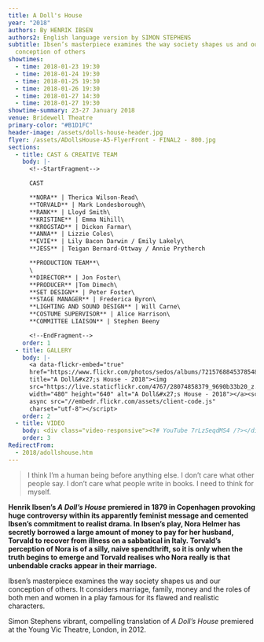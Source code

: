 ```yaml
---
title: A Doll's House
year: "2018"
authors: By HENRIK IBSEN
authors2: English language version by SIMON STEPHENS
subtitle: Ibsen’s masterpiece examines the way society shapes us and our
  conception of others
showtimes:
  - time: 2018-01-23 19:30
  - time: 2018-01-24 19:30
  - time: 2018-01-25 19:30
  - time: 2018-01-26 19:30
  - time: 2018-01-27 14:30
  - time: 2018-01-27 19:30
showtime-summary: 23-27 January 2018
venue: Bridewell Theatre
primary-color: "#B1D1FC"
header-image: /assets/dolls-house-header.jpg
flyer: /assets/ADollsHouse-A5-FlyerFront - FINAL2 - 800.jpg
sections:
  - title: CAST & CREATIVE TEAM
    body: |-
      <!--StartFragment-->

      CAST

      **NORA** | Therica Wilson-Read\
      **TORVALD** | Mark Londesborough\
      **RANK** | Lloyd Smith\
      **KRISTINE** | Emma Nihill\
      **KROGSTAD** | Dickon Farmar\
      **ANNA** | Lizzie Coles\
      **EVIE** | Lily Bacon Darwin / Emily Lakely\
      **JESS** | Teigan Bernard-Ottway / Annie Prytherch

      **PRODUCTION TEAM**\
      \
      **DIRECTOR** | Jon Foster\
      **PRODUCER** |Tom Dimech\
      **SET DESIGN** | Peter Foster\
      **STAGE MANAGER** | Frederica Byron\
      **LIGHTING AND SOUND DESIGN** | Will Carne\
      **COSTUME SUPERVISOR** | Alice Harrison\
      **COMMITTEE LIAISON** | Stephen Beeny

      <!--EndFragment-->
    order: 1
  - title: GALLERY
    body: |-
      <a data-flickr-embed="true"
      href="https://www.flickr.com/photos/sedos/albums/72157688453785482"
      title="A Doll&#x27;s House - 2018"><img
      src="https://live.staticflickr.com/4767/28074858379_9690b33b20_z.jpg"
      width="480" height="640" alt="A Doll&#x27;s House - 2018"></a><script
      async src="//embedr.flickr.com/assets/client-code.js"
      charset="utf-8"></script>
    order: 2
  - title: VIDEO
    body: <div class="video-responsive"><?# YouTube 7rLzSeqdMS4 /?></div>
    order: 3
RedirectFrom:
  - 2018/adollshouse.htm
---
```

> I think I’m a human being before anything else. I don’t care what other people say. I don’t care what people write in books. I need to think for myself.

**Henrik Ibsen’s *A Doll’s House* premiered in 1879 in Copenhagen provoking huge controversy within its apparently feminist message and cemented Ibsen’s commitment to realist drama. In Ibsen’s play, Nora Helmer has secretly borrowed a large amount of money to pay for her husband, Torvald to recover from illness on a sabbatical in Italy. Torvald’s perception of Nora is of a silly, naive spendthrift, so it is only when the truth begins to emerge and Torvald realises who Nora really is that unbendable cracks appear in their marriage.**

Ibsen’s masterpiece examines the way society shapes us and our conception of others. It considers marriage, family, money and the roles of both men and women in a play famous for its flawed and realistic characters.

Simon Stephens vibrant, compelling translation of *A Doll’s House* premiered at the Young Vic Theatre, London, in 2012.